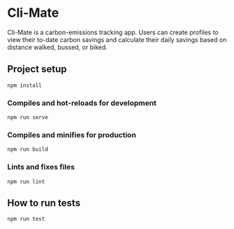 # Cli-Mate
Cli-Mate is a carbon-emissions tracking app. Users can create profiles to view their to-date carbon savings and calculate their daily savings based on distance walked, bussed, or biked. 

## Project setup
```
npm install
```

### Compiles and hot-reloads for development
```
npm run serve
```

### Compiles and minifies for production
```
npm run build
```

### Lints and fixes files
```
npm run lint
```

## How to run tests
```
npm run test
```
